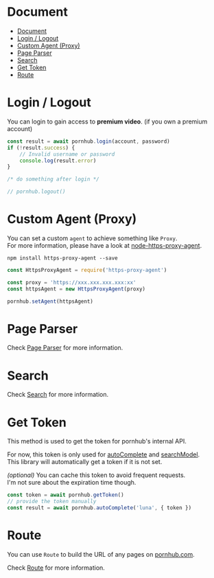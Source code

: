 # Document

- [Document](#document)
- [Login / Logout](#login--logout)
- [Custom Agent (Proxy)](#custom-agent-proxy)
- [Page Parser](#page-parser)
- [Search](#search)
- [Get Token](#get-token)
- [Route](#route)

# Login / Logout
You can login to gain access to **premium video**. (if you own a premium account)
```js
const result = await pornhub.login(account, password)
if (!result.success) {
    // Invalid username or password
    console.log(result.error)
}

/* do something after login */

// pornhub.logout()
```

# Custom Agent (Proxy)
You can set a custom `agent` to achieve something like `Proxy`.\
For more information, please have a look at [node-https-proxy-agent](https://github.com/TooTallNate/node-https-proxy-agent).

```
npm install https-proxy-agent --save
```
```js
const HttpsProxyAgent = require('https-proxy-agent')

const proxy = 'https://xxx.xxx.xxx.xxx:xx'
const httpsAgent = new HttpsProxyAgent(proxy)

pornhub.setAgent(httpsAgent)
```

# Page Parser
Check [Page Parser](./Page.md) for more information.

# Search
Check [Search](./Search.md) for more information.

# Get Token
This method is used to get the token for pornhub's internal API.

For now, this token is only used for [autoComplete](./Search.md#autocomplete) and [searchModel](./Search.md#model-search).
\
This library will automatically get a token if it is not set.

*(optional)* You can cache this token to avoid frequent requests.\
I'm not sure about the expiration time though.

```js
const token = await pornhub.getToken()
// provide the token manually
const result = await pornhub.autoComplete('luna', { token })
```

# Route
You can use `Route` to build the URL of any pages on [pornhub.com](https://www.pornhub.com).

Check [Route](./Route.md) for more information.
